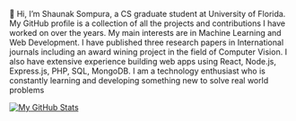 👋 Hi, I’m Shaunak Sompura, a CS graduate student at University of Florida. My GitHub profile is a collection of all the projects and contributions I have worked on over the years. My main interests are in Machine Learning and Web Development. I have published three research papers in International journals including an award wining project in the field of Computer Vision. I also have extensive experience building web apps using React, Node.js, Express.js, PHP, SQL, MongoDB. I am a technology enthusiast who is constantly learning and developing something new to solve real world problems

[![My GitHub Stats](https://github-readme-stats.vercel.app/api/?username=shaunak97&count_private=true&theme=tokyonight&showicons=true)]()


